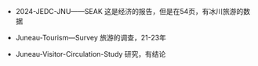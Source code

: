 - 2024-JEDC-JNU——SEAK
这是经济的报告，但是在54页，有冰川旅游的数据

- Juneau-Tourism—Survey
旅游的调查，21-23年

- Juneau-Visitor-Circulation-Study
研究，有结论